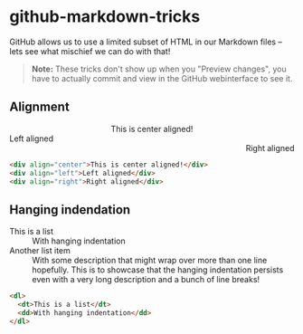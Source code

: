 # github-markdown-tricks

GitHub allows us to use a limited subset of HTML in our Markdown files – lets see what mischief we can do with that!

> **Note:** These tricks don't show up when you "Preview changes", you have to actually commit and view in the GitHub webinterface to see it.

## Alignment

<div align="center">This is center aligned!</div>
<div align="left">Left aligned</div>
<div align="right">Right aligned</div>

```HTML
<div align="center">This is center aligned!</div>
<div align="left">Left aligned</div>
<div align="right">Right aligned</div>
```

## Hanging indendation

<dl>
  <dt>This is a list</dt>
  <dd>With hanging indentation</dd>
  
  <dt>Another list item</dt>
  <dd>With some description that might wrap over more than one line hopefully. This is to showcase that the hanging indentation persists even with a very long description and a bunch of line breaks!</dd>
</dl>

```HTML
<dl>
  <dt>This is a list</dt>
  <dd>With hanging indentation</dd>
</dl>
```
